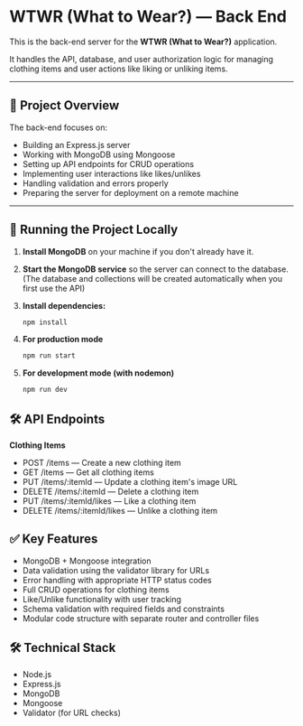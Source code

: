 # WTWR (What to Wear?) — Back End

This is the back-end server for the **WTWR (What to Wear?)** application.

It handles the API, database, and user authorization logic for managing clothing items and user actions like liking or unliking items.

---

## 📌 Project Overview

The back-end focuses on:

- Building an Express.js server
- Working with MongoDB using Mongoose
- Setting up API endpoints for CRUD operations
- Implementing user interactions like likes/unlikes
- Handling validation and errors properly
- Preparing the server for deployment on a remote machine

---

## 🚀 Running the Project Locally

1. **Install MongoDB** on your machine if you don't already have it.
2. **Start the MongoDB service** so the server can connect to the database. (The database and collections will be created automatically when you first use the API)
3. **Install dependencies:**

   ```bash
   npm install
   ```

4. **For production mode**

   ```bash
   npm run start
   ```

5. **For development mode (with nodemon)**

   ```bash
   npm run dev
   ```

## 🛠️ API Endpoints

**Clothing Items**

- POST /items — Create a new clothing item
- GET /items — Get all clothing items
- PUT /items/:itemId — Update a clothing item's image URL
- DELETE /items/:itemId — Delete a clothing item
- PUT /items/:itemId/likes — Like a clothing item
- DELETE /items/:itemId/likes — Unlike a clothing item

## ✅ Key Features

- MongoDB + Mongoose integration
- Data validation using the validator library for URLs
- Error handling with appropriate HTTP status codes
- Full CRUD operations for clothing items
- Like/Unlike functionality with user tracking
- Schema validation with required fields and constraints
- Modular code structure with separate router and controller files

## 🛠️ Technical Stack

- Node.js
- Express.js
- MongoDB
- Mongoose
- Validator (for URL checks)
